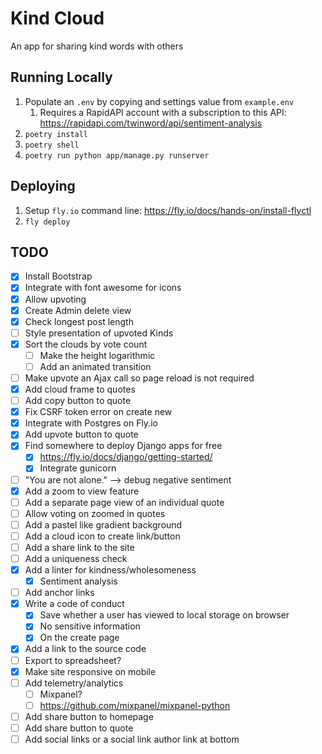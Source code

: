 # Kind Cloud
An app for sharing kind words with others

## Running Locally
1. Populate an `.env` by copying and settings value from `example.env`
    1. Requires a RapidAPI account with a subscription to this API: https://rapidapi.com/twinword/api/sentiment-analysis
1. `poetry install`
1. `poetry shell`
1. `poetry run python app/manage.py runserver`

## Deploying
1. Setup `fly.io` command line: https://fly.io/docs/hands-on/install-flyctl
1. `fly deploy`

## TODO
- [x] Install Bootstrap
- [x] Integrate with font awesome for icons 
- [x] Allow upvoting
- [x] Create Admin delete view
- [x] Check longest post length
- [ ] Style presentation of upvoted Kinds
- [x] Sort the clouds by vote count
    - [ ] Make the height logarithmic
    - [ ] Add an animated transition
- [ ] Make upvote an Ajax call so page reload is not required
- [x] Add cloud frame to quotes
- [ ] Add copy button to quote 
- [x] Fix CSRF token error on create new
- [x] Integrate with Postgres on Fly.io
- [x] Add upvote button to quote
- [x] Find somewhere to deploy Django apps for free
    - [x] https://fly.io/docs/django/getting-started/
    - [x] Integrate gunicorn
- [ ] "You are not alone." --> debug negative sentiment
- [x] Add a zoom to view feature
- [ ] Add a separate page view of an individual quote
- [ ] Allow voting on zoomed in quotes
- [ ] Add a pastel like gradient background
- [ ] Add a cloud icon to create link/button 
- [ ] Add a share link to the site 
- [ ] Add a uniqueness check
- [x] Add a linter for kindness/wholesomeness 
    - [x] Sentiment analysis 
- [ ] Add anchor links 
- [x] Write a code of conduct
    - [x] Save whether a user has viewed to local storage on browser 
    - [x] No sensitive information 
    - [x] On the create page
- [x] Add a link to the source code
- [ ] Export to spreadsheet?
- [x] Make site responsive on mobile
- [ ] Add telemetry/analytics 
    - [ ] Mixpanel?
    - [ ] https://github.com/mixpanel/mixpanel-python
- [ ] Add share button to homepage 
- [ ] Add share button to quote 
- [ ] Add social links or a social link author link at bottom 
